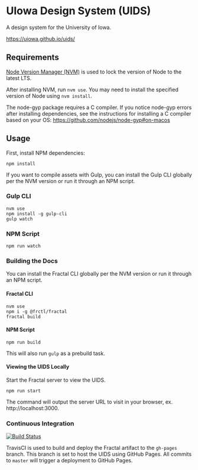 # UIowa Design System (UIDS)
A design system for the University of Iowa.

https://uiowa.github.io/uids/

## Requirements
[Node Version Manager (NVM)](https://github.com/nvm-sh/nvm) is used to lock the version of Node to the latest LTS.

After installing NVM, run `nvm use`. You may need to install the specified version of Node using `nvm install`.

The node-gyp package requires a C compiler. If you notice node-gyp errors after installing dependencies, see the instructions for installing a C compiler based on your OS: https://github.com/nodejs/node-gyp#on-macos

## Usage
First, install NPM dependencies:
```
npm install
```

If you want to compile assets with Gulp, you can install the Gulp CLI globally per the NVM version or run it through an NPM script.

### Gulp CLI
```
nvm use
npm install -g gulp-cli
gulp watch
```

### NPM Script
```
npm run watch
```

### Building the Docs

You can install the Fractal CLI globally per the NVM version or run it through an NPM script.

#### Fractal CLI
```
nvm use
npm i -g @frctl/fractal
fractal build
```

#### NPM Script
```
npm run build
```

This will also run `gulp` as a prebuild task.

#### Viewing the UIDS Locally
Start the Fractal server to view the UIDS.

```
npm run start
```

The command will output the server URL to visit in your browser, ex. http://localhost:3000.

### Continuous Integration
[![Build Status](https://travis-ci.com/uiowa/uids.svg?branch=master)](https://travis-ci.com/uiowa/uids)

TravisCI is used to build and deploy the Fractal artifact to the `gh-pages` branch. This branch is set to host the UIDS using GitHub Pages. All commits to `master` will trigger a deployment to GitHub Pages.

